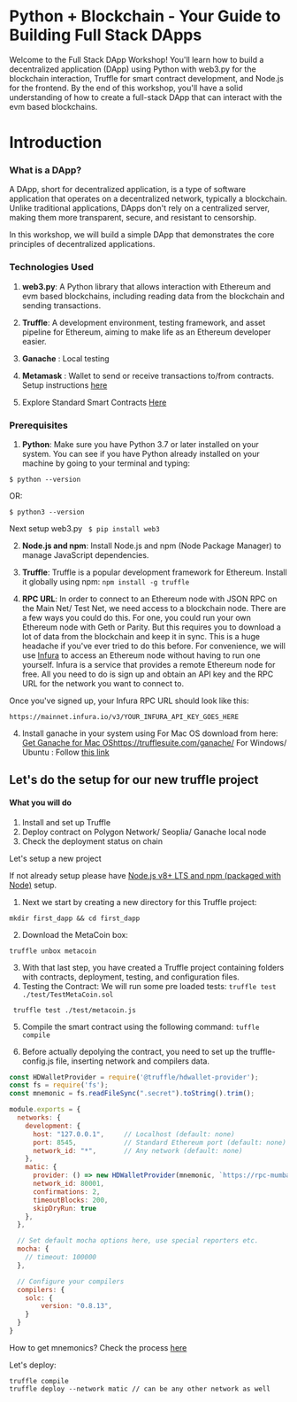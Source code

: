 # Python + Blockchain - Your Guide to Building Full Stack DApps
Welcome to the Full Stack DApp Workshop! You'll learn how to build a decentralized application (DApp) using Python with web3.py for the blockchain interaction, Truffle for smart contract development, and Node.js for the frontend. By the end of this workshop, you'll have a solid understanding of how to create a full-stack DApp that can interact with the evm based blockchains.

# Introduction
### What is a DApp?
A DApp, short for decentralized application, is a type of software application that operates on a decentralized network, typically a blockchain. Unlike traditional applications, DApps don't rely on a centralized server, making them more transparent, secure, and resistant to censorship.

In this workshop, we will build a simple DApp that demonstrates the core principles of decentralized applications.

### Technologies Used
1. **web3.py**: A Python library that allows interaction with Ethereum and evm based blockchains, including reading data from the blockchain and sending transactions.

2. **Truffle**: A development environment, testing framework, and asset pipeline for Ethereum, aiming to make life as an Ethereum developer easier.

3. **Ganache** : Local testing

4. **Metamask** : Wallet to send or receive transactions to/from contracts. Setup instructions [here](https://metamask.io/)

5. Explore Standard Smart Contracts [Here](https://www.openzeppelin.com/)

### Prerequisites

1. **Python**: Make sure you have Python 3.7 or later installed on your system.
You can see if you have Python already installed on your machine by going to your terminal and typing:

```$ python --version```

OR:

```$ python3 --version```

Next setup web3.py
``` $ pip install web3```

2. **Node.js and npm**: Install Node.js and npm (Node Package Manager) to manage JavaScript dependencies.

3. **Truffle**: Truffle is a popular development framework for Ethereum. Install it globally using npm:
```npm install -g truffle```
4. **RPC URL**: In order to connect to an Ethereum node with JSON RPC on the Main Net/ Test Net, we need access to a blockchain node. There are a few ways you could do this. For one, you could run your own Ethereum node with Geth or Parity. But this requires you to download a lot of data from the blockchain and keep it in sync. This is a huge headache if you've ever tried to do this before. For convenience, we will use [Infura](https://www.infura.io/) to access an Ethereum node without having to run one yourself. Infura is a service that provides a remote Ethereum node for free. All you need to do is sign up and obtain an API key and the RPC URL for the network you want to connect to.

Once you've signed up, your Infura RPC URL should look like this:

```https://mainnet.infura.io/v3/YOUR_INFURA_API_KEY_GOES_HERE```

4. Install ganache in your system using
For Mac OS download from here: [Get Ganache for Mac OS](https://trufflesuite.com/ganache/)https://trufflesuite.com/ganache/
For Windows/ Ubuntu : Follow [this link](https://trufflesuite.com/docs/ganache/quickstart/)

## Let's do the setup for our new truffle project
#### What you will do
1. Install and set up Truffle
2. Deploy contract on Polygon Network/ Seoplia/ Ganache local node
3. Check the deployment status on chain

Let's setup a new project

If not already setup please have [Node.js v8+ LTS and npm (packaged with Node)](https://nodejs.org/en) setup.
1. Next we start by creating a new directory for this Truffle project:

```mkdir first_dapp && cd first_dapp```

2. Download the MetaCoin box:

```truffle unbox metacoin```

3. With that last step, you have created a Truffle project containing folders with contracts, deployment, testing, and configuration files.
4. Testing the Contract: We will run some pre loaded tests: 
```truffle test ./test/TestMetaCoin.sol```

``` truffle test ./test/metacoin.js```

5. Compile the smart contract using the following command:
``` tuffle compile ```

6. Before actually depolying the contract, you need to set up the truffle-config.js file, inserting network and compilers data.
```javascript
const HDWalletProvider = require('@truffle/hdwallet-provider');
const fs = require('fs');
const mnemonic = fs.readFileSync(".secret").toString().trim();

module.exports = {
  networks: {
    development: {
      host: "127.0.0.1",     // Localhost (default: none)
      port: 8545,            // Standard Ethereum port (default: none)
      network_id: "*",       // Any network (default: none)
    },
    matic: {
      provider: () => new HDWalletProvider(mnemonic, `https://rpc-mumbai.maticvigil.com`),
      network_id: 80001,
      confirmations: 2,
      timeoutBlocks: 200,
      skipDryRun: true
    },
  },

  // Set default mocha options here, use special reporters etc.
  mocha: {
    // timeout: 100000
  },

  // Configure your compilers
  compilers: {
    solc: {
        version: "0.8.13",
    }
  }
}
```

How to get mnemonics? Check the process [here](https://support.metamask.io/hc/en-us/articles/360015290032-How-to-reveal-your-Secret-Recovery-Phrase)

Let's deploy:

```
truffle compile
truffle deploy --network matic // can be any other network as well
```





